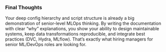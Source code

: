 ### Final Thoughts

Your deep config hierarchy and script structure is already a big demonstration of senior-level MLOps thinking. By writing the documentation with clear “why” explanations, you show your ability to design maintainable systems, keep data transformations reproducible, and integrate best practices (DVC, Hydra, MLflow). That’s exactly what hiring managers for senior ML/DevOps roles are looking for.
